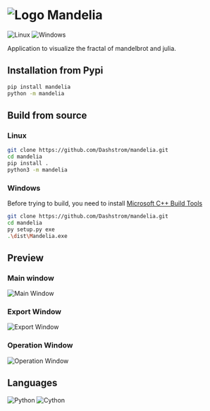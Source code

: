 # ![Logo](https://raw.githubusercontent.com/Dashstrom/mandelia/main/docs/images/logo.png) Mandelia

![Linux](https://svgshare.com/i/Zhy.svg)
![Windows](https://svgshare.com/i/ZhY.svg)

Application to visualize the fractal of mandelbrot and julia.

## Installation from Pypi

```sh
pip install mandelia
python -m mandelia
```

## Build from source

### Linux

```sh
git clone https://github.com/Dashstrom/mandelia.git
cd mandelia
pip install .
python3 -m mandelia
```

### Windows

Before trying to build, you need to install [Microsoft C++ Build Tools](https://visualstudio.microsoft.com/visual-cpp-build-tools/)

```sh
git clone https://github.com/Dashstrom/mandelia.git
cd mandelia
py setup.py exe
.\dist\Mandelia.exe
```

## Preview

### Main window

![Main Window](https://raw.githubusercontent.com/Dashstrom/mandelia/main/docs/images/main.png)

### Export Window

![Export Window](https://raw.githubusercontent.com/Dashstrom/mandelia/main/docs/images/export.png)

### Operation Window

![Operation Window](https://raw.githubusercontent.com/Dashstrom/mandelia/main/docs/images/operation.png)

## Languages

![Python](https://img.shields.io/badge/Python-14354C?style=for-the-badge&logo=python&logoColor=white)
![Cython](https://img.shields.io/badge/cython-f6c93d?style=for-the-badge&logo=python&logoColor=black)
